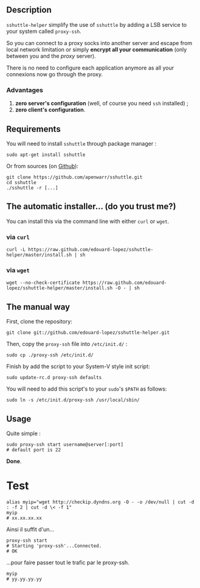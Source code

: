 ## Description

`sshuttle-helper` simplify the use of `sshuttle` by adding a LSB service to your system called `proxy-ssh`.

So you can connect to a proxy socks into another server and escape from local network limitation or simply **encrypt all your communication** (only between you and the _proxy_ server).

There is no need to configure each application anymore as all your connexions now go through the proxy.

### Advantages

1. **zero server's configuration** (well, of course you need `ssh` installed) ;
2. **zero client's configuration**.

## Requirements

You will need to install `sshuttle` through package manager :

    sudo apt-get install sshuttle

Or from sources (on [Github](https://github.com/apenwarr/sshuttle)):

    git clone https://github.com/apenwarr/sshuttle.git
    cd sshuttle
    ./sshuttle -r [...]

## The automatic installer… (do you trust me?)

You can install this via the command line with either `curl` or `wget`.
### via `curl`

    curl -L https://raw.github.com/edouard-lopez/sshuttle-helper/master/install.sh | sh

### via `wget`

    wget --no-check-certificate https://raw.github.com/edouard-lopez/sshuttle-helper/master/install.sh -O - | sh

## The manual way

First, clone the repository:

    git clone git://github.com/edouard-lopez/sshuttle-helper.git

Then, copy the `proxy-ssh` file into `/etc/init.d/` :

    sudo cp ./proxy-ssh /etc/init.d/

Finish by add the script to your System-V style init script:

    sudo update-rc.d proxy-ssh defaults


You will need to add this script's to your `sudo`'s `$PATH` as follows:

    sudo ln -s /etc/init.d/proxy-ssh /usr/local/sbin/

## Usage

Quite simple :

    sudo proxy-ssh start username@server[:port]
    # default port is 22

**Done**.

# Test

    alias myip="wget http://checkip.dyndns.org -O - -o /dev/null | cut -d : -f 2 | cut -d \< -f 1"
    myip
    # xx.xx.xx.xx

Ainsi il suffit d'un...

    proxy-ssh start
    # Starting 'proxy-ssh'...Connected.
    # OK

...pour faire passer tout le trafic par le proxy-ssh.

    myip
    # yy.yy.yy.yy

